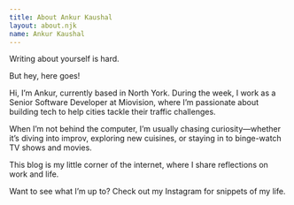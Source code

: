 ```yaml
---
title: About Ankur Kaushal
layout: about.njk
name: Ankur Kaushal
---
```


Writing about yourself is hard.

But hey, here goes!

Hi, I’m Ankur, currently based in North York. During the week, I work as a Senior Software Developer at Miovision, where I’m passionate about building tech to help cities tackle their traffic challenges.

When I’m not behind the computer, I’m usually chasing curiosity—whether it’s diving into improv, exploring new cuisines, or staying in to binge-watch TV shows and movies.

This blog is my little corner of the internet, where I share reflections on work and life.

Want to see what I’m up to? Check out my Instagram for snippets of my life.